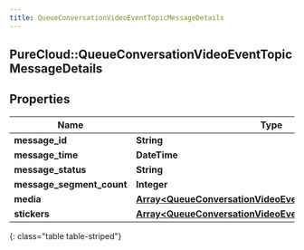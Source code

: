 ```yaml
---
title: QueueConversationVideoEventTopicMessageDetails
---
```

## PureCloud::QueueConversationVideoEventTopicMessageDetails

## Properties

|Name | Type | Description | Notes|
|------------ | ------------- | ------------- | -------------|
| **message_id** | **String** |  | [optional] |
| **message_time** | **DateTime** |  | [optional] |
| **message_status** | **String** |  | [optional] |
| **message_segment_count** | **Integer** |  | [optional] |
| **media** | [**Array&lt;QueueConversationVideoEventTopicMessageMedia&gt;**](QueueConversationVideoEventTopicMessageMedia.html) |  | [optional] |
| **stickers** | [**Array&lt;QueueConversationVideoEventTopicMessageSticker&gt;**](QueueConversationVideoEventTopicMessageSticker.html) |  | [optional] |
{: class="table table-striped"}


